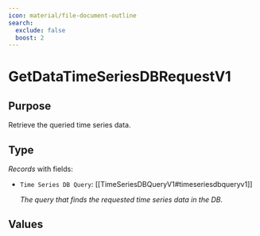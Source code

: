 ```yaml
---
icon: material/file-document-outline
search:
  exclude: false
  boost: 2
---
```


# GetDataTimeSeriesDBRequestV1

## Purpose

<!-- --8<-- [start:purpose] -->
Retrieve the queried time series data.
<!-- --8<-- [end:purpose] -->

## Type

<!-- --8<-- [start:type] -->
<div class="type" markdown>

*Records* with fields:
- `Time Series DB Query`: [[TimeSeriesDBQueryV1#timeseriesdbqueryv1]]

  *The query that finds the requested time series data in the DB.*

</div>
<!-- --8<-- [end:type] -->

## Values

